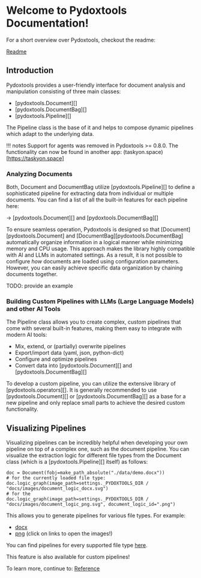 # Welcome to Pydoxtools Documentation!

For a short overview over Pydoxtools, checkout the readme:

[Readme](readme_cp)

## Introduction

Pydoxtools provides a user-friendly interface for document analysis and
manipulation consisting of three main classes:

- [pydoxtools.Document][]
- [pydoxtools.DocumentBag][]
- [pydoxtools.Pipeline][]

The Pipeline class is the base of it and helps to compose dynamic pipelines
which adapt to the underlying data.

!!! notes 
    Support for agents was removed in Pydoxtools >= 0.8.0.
    The functionality can now be found in another app:
    (taskyon.space)[https://taskyon.space]

<!--
### Here are some examples to get started:

- Automatic Documenttext writing in under 100 lines:
  [example](https://github.com/Xyntopia/pydoxtools/blob/main/examples/automatic_project_writing.py)
- TODO: add more examples...
-->

### Analyzing Documents

Both, Document and DocumentBag utilize [pydoxtools.Pipeline][] to define a
sophisticated pipeline for extracting data from individual or multiple documents.
You can find a list of all the built-in features for each pipeline here:

-> [pydoxtools.Document][] and [pydoxtools.DocumentBag][]

To ensure seamless operation, Pydoxtools is designed so that
[Document][pydoxtools.Document] and [DocumentBag][pydoxtools.DocumentBag]
automatically organize information in a logical manner while minimizing
memory and CPU usage. This approach makes the library highly compatible
with AI and LLMs in automated settings. As a result, it is not possible
to configure *how* documents are loaded using configuration parameters.
However, you can easily achieve specific data organization by chaining documents together.

TODO:  provide an example

### Building Custom Pipelines with LLMs (Large Language Models) and other AI Tools

The Pipeline class allows you to create complex, custom pipelines that come
with several built-in features, making them easy to integrate with modern AI tools:

- Mix, extend, or (partially) overwrite pipelines
- Export/import data (yaml, json, python-dict)
- Configure and optimize pipelines
- Convert data into [pydoxtools.Document][] and [pydoxtools.DocumentBag][]

To develop a custom pipeline, you can utilize the extensive library of
[pydoxtools.operators][]. It is generally recommended to use
[pydoxtools.Document][] or [pydoxtools.DocumentBag][] as a base for
a new pipeline and only replace small parts to achieve the desired
custom functionality.

## Visualizing Pipelines

Visualizing pipelines can be incredibly helpful when developing your
own pipeline on top of a complex one, such as the document pipeline.
You can visualize the extraction logic for different file types from the Document
class (which is a [pydoxtools.Pipeline][]  itself) as follows:

    doc = Document(fobj=make_path_absolute("./data/demo.docx"))
    # for the currently loaded file type:
    doc.logic_graph(image_path=settings._PYDOXTOOLS_DIR / "docs/images/document_logic_docx.svg")
    # for the 
    doc.logic_graph(image_path=settings._PYDOXTOOLS_DIR / "docs/images/document_logic_png.svg", document_logic_id=".png")

This allows you to generate pipelines for various file types. For example:

- [docx](images/document_logic_.docx.svg)
- [png](images/document_logic_.png.svg)
  (click on links to open the images!)

You can find pipelines for every supported file type
[here](https://github.com/Xyntopia/pydoxtools/tree/gh-pages/images).

This feature is also available for custom pipelines!

To learn more, continue to: [Reference](reference)